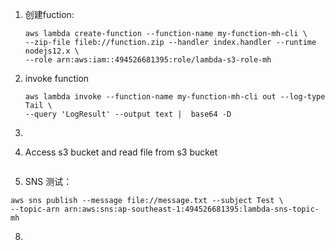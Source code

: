 1. 创建fuction:

   ```
   aws lambda create-function --function-name my-function-mh-cli \
   --zip-file fileb://function.zip --handler index.handler --runtime nodejs12.x \
   --role arn:aws:iam::494526681395:role/lambda-s3-role-mh
   ```



2. invoke function

   ```shell
   aws lambda invoke --function-name my-function-mh-cli out --log-type Tail \
   --query 'LogResult' --output text |  base64 -D
   ```


3.

4. Access s3 bucket and read file from s3 bucket

   ```sh
   
   ```

   

7. SNS 测试：

```shell
aws sns publish --message file://message.txt --subject Test \
--topic-arn arn:aws:sns:ap-southeast-1:494526681395:lambda-sns-topic-mh
```



8. 